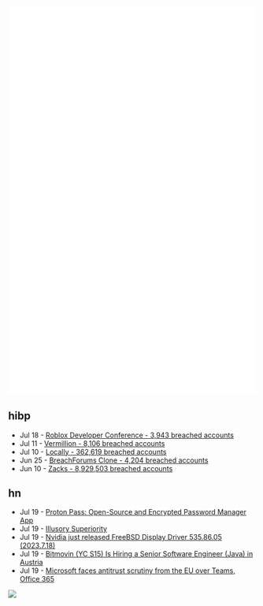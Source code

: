 ![Metrics](https://raw.githubusercontent.com/phixion/phixion/master/metrics.svg)

## hibp

<!--
for https://github.com/phixion/phixion/blob/main/.github/workflows/feeds.yml
-->
<!--START_SECTION:haveibeenpwnd-->
- Jul 18 - [Roblox Developer Conference - 3,943 breached accounts](https://haveibeenpwned.com/PwnedWebsites#RobloxDeveloperConference)
- Jul 11 - [Vermillion - 8,106 breached accounts](https://haveibeenpwned.com/PwnedWebsites#Vermillion)
- Jul 10 - [Locally - 362,619 breached accounts](https://haveibeenpwned.com/PwnedWebsites#Locally)
- Jun 25 - [BreachForums Clone - 4,204 breached accounts](https://haveibeenpwned.com/PwnedWebsites#BreachForumsClone)
- Jun 10 - [Zacks - 8,929,503 breached accounts](https://haveibeenpwned.com/PwnedWebsites#Zacks)
<!--END_SECTION:haveibeenpwnd-->

## hn

<!--
for https://github.com/phixion/phixion/blob/main/.github/workflows/feeds.yml
-->
<!--START_SECTION:hn-->
- Jul 19 - [Proton Pass: Open-Source and Encrypted Password Manager App](https://proton.me/pass)
- Jul 19 - [Illusory Superiority](https://en.wikipedia.org/wiki/Illusory_superiority)
- Jul 19 - [Nvidia just released FreeBSD Display Driver 535.86.05 (2023.7.18)](https://twitter.com/fosdembsd/status/1681574924282998784)
- Jul 19 - [Bitmovin (YC S15) Is Hiring a Senior Software Engineer (Java) in Austria](https://bitmovin.com/careers/senior-software-engineer-java-6834404002/)
- Jul 19 - [Microsoft faces antitrust scrutiny from the EU over Teams, Office 365](https://www.windowscentral.com/microsoft/microsoft-faces-antitrust-scrutiny-from-the-european-union)
<!--END_SECTION:hn-->

<!--
for https://yhype.me
-->
![](https://hit.yhype.me/github/profile?user_id=13013670)
